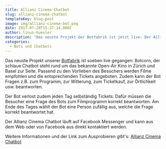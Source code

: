```yaml
---
title: Allianz Cinema Chatbot
slug: allianz-cinema-chatbot
templateKey: blog-post
image: img/allianz-cinema-bot.png
date: 2017-07-20T15:37:14.000Z
author: linus-huesler
description: 'Das neuste Projekt der Botfabrik ist jetzt live: Der Allianz Cinema Chatbot'
categories:
  - Bots und Chatbots
---
```


Das neuste Projekt unserer [Botfabrik](https://www.botfabrik.ch) ist soeben live gegangen: Botcorn, der schlaue Chatbot steht rund um das bekannte Open-Air Kino in Zürich und Basel zur Seite. Passend zu den Vorlieben des Besuchers werden Filme empfohlen und die entsprechenden Tickets angeboten. Zudem kann der Bot Fragen z.B. zum Programm, zur Witterung, zum Ticketkauf, zur Örtlichkeit usw. beantworten.

Der Bot verlost zudem jeden Tag selbständig Tickets. Dafür müssen die Besucher eine Frage des Bots zum Filmprogramm korrekt beantworten. Am Ende des Tages wählt der Bot eine Person zufällig aus, welche die Frage korrekt beantwortet hat.

Der Allianz Cinema Chatbot läuft auf Facebook Messenger und kann aus dem Web oder von Facebook aus direkt kontaktiert werden.

Weitere Informationen und der Link zum Ausprobieren gibt's: [Allianz Cinema Chatbot](https://www.botfabrik.ch/2017/07/20/allianz-cinema-chatbot/)
